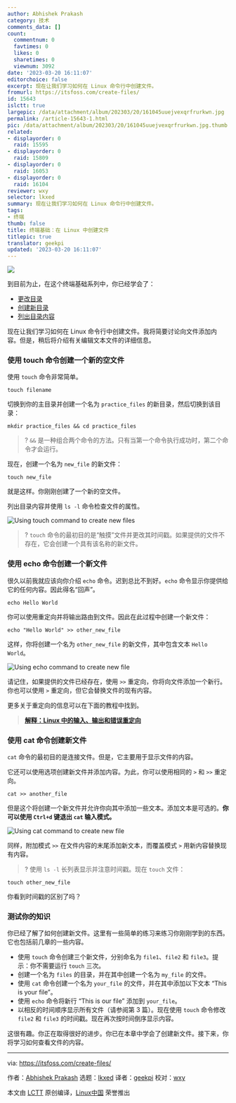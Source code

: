 ```yaml
---
author: Abhishek Prakash
category: 技术
comments_data: []
count:
  commentnum: 0
  favtimes: 0
  likes: 0
  sharetimes: 0
  viewnum: 3092
date: '2023-03-20 16:11:07'
editorchoice: false
excerpt: 现在让我们学习如何在 Linux 命令行中创建文件。
fromurl: https://itsfoss.com/create-files/
id: 15643
islctt: true
largepic: /data/attachment/album/202303/20/161045uuejvexqrfrurkwn.jpg
permalink: /article-15643-1.html
pic: /data/attachment/album/202303/20/161045uuejvexqrfrurkwn.jpg.thumb.jpg
related:
- displayorder: 0
  raid: 15595
- displayorder: 0
  raid: 15809
- displayorder: 0
  raid: 16053
- displayorder: 0
  raid: 16104
reviewer: wxy
selector: lkxed
summary: 现在让我们学习如何在 Linux 命令行中创建文件。
tags:
- 终端
thumb: false
title: 终端基础：在 Linux 中创建文件
titlepic: true
translator: geekpi
updated: '2023-03-20 16:11:07'
---
```


![](/data/attachment/album/202303/20/161045uuejvexqrfrurkwn.jpg)


到目前为止，在这个终端基础系列中，你已经学会了：


* [更改目录](https://itsfoss.com/change-directories/)
* [创建新目录](https://itsfoss.com/make-directories/)
* [列出目录内容](https://itsfoss.com/list-directory-content/)


现在让我们学习如何在 Linux 命令行中创建文件。我将简要讨论向文件添加内容。但是，稍后将介绍有关编辑文本文件的详细信息。


### 使用 touch 命令创建一个新的空文件


使用 `touch` 命令非常简单。



```
touch filename

```

切换到你的主目录并创建一个名为 `practice_files` 的新目录，然后切换到该目录：



```
mkdir practice_files && cd practice_files

```


> 
> ? `&&` 是一种组合两个命令的方法。只有当第一个命令执行成功时，第二个命令才会运行。
> 
> 
> 


现在，创建一个名为 `new_file` 的新文件：



```
touch new_file

```

就是这样。你刚刚创建了一个新的空文件。


列出目录内容并使用 `ls -l` 命令检查文件的属性。


![Using touch command to create new files](/data/attachment/album/202303/20/161107junjqjkc1vrkvkcc.svg)



> 
> ? `touch` 命令的最初目的是“触摸”文件并更改其时间戳。如果提供的文件不存在，它会创建一个具有该名称的新文件。
> 
> 
> 


### 使用 echo 命令创建一个新文件


很久以前我就应该向你介绍 `echo` 命令。迟到总比不到好。`echo` 命令显示你提供给它的任何内容。因此得名“回声”。



```
echo Hello World

```

你可以使用重定向并将输出路由到文件。因此在此过程中创建一个新文件：



```
echo "Hello World" >> other_new_file

```

这样，你将创建一个名为 `other_new_file` 的新文件，其中包含文本 `Hello World`。


![Using echo command to create new file](/data/attachment/album/202303/20/161108e7t5ezule5r3lebl.svg)


请记住，如果提供的文件已经存在，使用 `>>` 重定向，你将向文件添加一个新行。你也可以使用 `>` 重定向，但它会替换文件的现有内容。


更多关于重定向的信息可以在下面的教程中找到。



> 
> **[解释：Linux 中的输入、输出和错误重定向](https://linuxhandbook.com/redirection-linux/?ref=its-foss)**
> 
> 
> 


### 使用 cat 命令创建新文件


`cat` 命令的最初目的是连接文件。但是，它主要用于显示文件的内容。


它还可以使用选项创建新文件并添加内容。为此，你可以使用相同的 `>` 和 `>>` 重定向。



```
cat >> another_file

```

但是这个将创建一个新文件并允许你向其中添加一些文本。添加文本是可选的。**你可以使用 `Ctrl+d` 键退出 `cat` 输入模式。**


![Using cat command to create new file](/data/attachment/album/202303/20/161109ejcfqrjecuttteb9.svg)


同样，附加模式 `>>` 在文件内容的末尾添加新文本，而覆盖模式 `>` 用新内容替换现有内容。



> 
> ?️ 使用 `ls -l` 长列表显示并注意时间戳。现在 `touch` 文件：
> 
> 
> 



```
touch other_new_file

```

你看到时间戳的区别了吗？


### 测试你的知识


你已经了解了如何创建新文件。这里有一些简单的练习来练习你刚刚学到的东西。它也包括前几章的一些内容。


* 使用 `touch` 命令创建三个新文件，分别命名为 `file1`、`file2` 和 `file3`。提示：你不需要运行 `touch` 三次。
* 创建一个名为 `files` 的目录，并在其中创建一个名为 `my_file` 的文件。
* 使用 `cat` 命令创建一个名为 `your_file` 的文件，并在其中添加以下文本 “This is your file”。
* 使用 `echo` 命令将新行 “This is our file” 添加到 `your_file`。
* 以相反的时间顺序显示所有文件（请参阅第 3 篇）。现在使用 `touch` 命令修改 `file2` 和 `file3` 的时间戳。现在再次按时间倒序显示内容。


这很有趣。你正在取得很好的进步。你已在本章中学会了创建新文件。接下来，你将学习如何查看文件的内容。




---


via: <https://itsfoss.com/create-files/>


作者：[Abhishek Prakash](https://itsfoss.com/author/abhishek/) 选题：[lkxed](https://github.com/lkxed/) 译者：[geekpi](https://github.com/geekpi) 校对：[wxy](https://github.com/wxy)


本文由 [LCTT](https://github.com/LCTT/TranslateProject) 原创编译，[Linux中国](https://linux.cn/) 荣誉推出